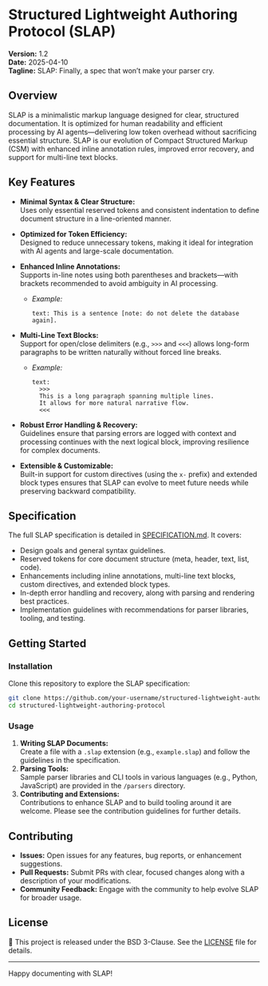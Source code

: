 # Structured Lightweight Authoring Protocol (SLAP)

**Version:** 1.2  
**Date:** 2025-04-10  
**Tagline:** SLAP: Finally, a spec that won’t make your parser cry.

## Overview

SLAP is a minimalistic markup language designed for clear, structured documentation. It is optimized for human readability and efficient processing by AI agents—delivering low token overhead without sacrificing essential structure. SLAP is our evolution of Compact Structured Markup (CSM) with enhanced inline annotation rules, improved error recovery, and support for multi-line text blocks.

## Key Features

- **Minimal Syntax & Clear Structure:**  
  Uses only essential reserved tokens and consistent indentation to define document structure in a line-oriented manner.

- **Optimized for Token Efficiency:**  
  Designed to reduce unnecessary tokens, making it ideal for integration with AI agents and large-scale documentation.

- **Enhanced Inline Annotations:**  
  Supports in-line notes using both parentheses and brackets—with brackets recommended to avoid ambiguity in AI processing.
  - *Example:*  
    ```
    text: This is a sentence [note: do not delete the database again].
    ```

- **Multi-Line Text Blocks:**  
  Support for open/close delimiters (e.g., `>>>` and `<<<`) allows long-form paragraphs to be written naturally without forced line breaks.
  - *Example:*
    ```
    text:
      >>>
      This is a long paragraph spanning multiple lines.
      It allows for more natural narrative flow.
      <<<
    ```

- **Robust Error Handling & Recovery:**  
  Guidelines ensure that parsing errors are logged with context and processing continues with the next logical block, improving resilience for complex documents.

- **Extensible & Customizable:**  
  Built-in support for custom directives (using the `x-` prefix) and extended block types ensures that SLAP can evolve to meet future needs while preserving backward compatibility.

## Specification

The full SLAP specification is detailed in [SPECIFICATION.md](SPECIFICATION.md). It covers:

- Design goals and general syntax guidelines.
- Reserved tokens for core document structure (meta, header, text, list, code).
- Enhancements including inline annotations, multi-line text blocks, custom directives, and extended block types.
- In-depth error handling and recovery, along with parsing and rendering best practices.
- Implementation guidelines with recommendations for parser libraries, tooling, and testing.

## Getting Started

### Installation

Clone this repository to explore the SLAP specification:

```bash
git clone https://github.com/your-username/structured-lightweight-authoring-protocol.git
cd structured-lightweight-authoring-protocol
```

### Usage

1. **Writing SLAP Documents:**  
   Create a file with a `.slap` extension (e.g., `example.slap`) and follow the guidelines in the specification.
2. **Parsing Tools:**  
   Sample parser libraries and CLI tools in various languages (e.g., Python, JavaScript) are provided in the `/parsers` directory.
3. **Contributing and Extensions:**  
   Contributions to enhance SLAP and to build tooling around it are welcome. Please see the contribution guidelines for further details.

## Contributing

- **Issues:** Open issues for any features, bug reports, or enhancement suggestions.
- **Pull Requests:** Submit PRs with clear, focused changes along with a description of your modifications.
- **Community Feedback:** Engage with the community to help evolve SLAP for broader usage.

## License

📜 This project is released under the BSD 3-Clause. See the [LICENSE](LICENSE) file for details.

---

Happy documenting with SLAP!
